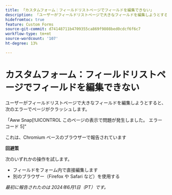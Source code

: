 ```yaml
---
title: 「カスタムフォーム：フィールドリストページでフィールドを編集できない」
description: 「ユーザーがフィールドリストページで大きなフィールドを編集しようとすると、エラーが発生してページがクラッシュします。 回避策はあります。」
hidefromtoc: true
feature: Custom Forms
source-git-commit: d74148711b4709355ca869f9808bed0cdcf6f6c7
workflow-type: tm+mt
source-wordcount: '107'
ht-degree: 13%

---
```



# カスタムフォーム：フィールドリストページでフィールドを編集できない

ユーザーがフィールドリストページで大きなフィールドを編集しようとすると、次のエラーでページがクラッシュします。

「Aww Snap[!UICONTROL  このページの表示で問題が発生しました。 エラーコード 5]&quot;

これは、Chromium ベースのブラウザーで報告されています

**回避策**

次のいずれかの操作を試します。

* フィールドをフォーム内で直接編集します
* 別のブラウザー（Firefox や Safari など）を使用する

_最初に報告されたのは 2024年6月1日（PT）です。_
